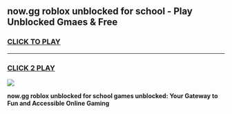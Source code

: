 
## now.gg roblox unblocked for school - Play Unblocked Gmaes & Free
<h3>
<a href="https://news.freeplayer.one?title=now.gg_roblox_unblocked_for_school&ref=23F">CLICK TO PLAY</a></h3>
<hr>

<h3>
<a href="https://news.freeplayer.one?title=now.gg_roblox_unblocked_for_school&ref=23F">CLICK 2 PLAY</a>
  
</h3>

<a href="https://news.freeplayer.one?title=now.gg_roblox_unblocked_for_school&ref=23F/"><img src="https://clearcache.store/games.png"></a>


**now.gg roblox unblocked for school games unblocked: Your Gateway to Fun and Accessible Online Gaming**
